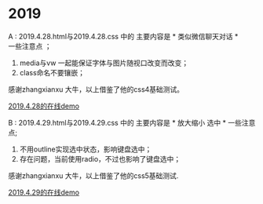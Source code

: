 # 2019
A : 2019.4.28.html与2019.4.28.css 中的 主要内容是 * 类似微信聊天对话 *                                           
一些注意点 ；
1. media与vw 一起能保证字体与图片随视口改变而改变；
2. class命名不要镶嵌；

感谢zhangxianxu 大牛，以上借鉴了他的css4基础测试。

[2019.4.28的在线demo](https://jsbin.com/gusazek/edit?html,css,output)

B : 2019.4.29.html与2019.4.29.css 中的 主要内容是 * 放大缩小 选中 * 
一些注意点;
1. 不用outline实现选中状态，影响键盘选中；
2. 存在问题，当前使用radio，不过也影响了键盘选中；

感谢zhangxianxu 大牛，以上借鉴了他的css5基础测试.

[2019.4.29的在线demo](https://jsbin.com/huyadel/1/edit?html,css,output)
